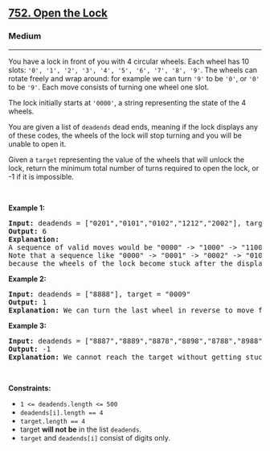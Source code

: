 <h2><a href="https://leetcode.com/problems/open-the-lock/">752. Open the Lock</a></h2><h3>Medium</h3><hr><div><p><font papago-translate="splitted">You have a lock in front of you with 4 circular wheels. Each wheel has 10 slots: </font><code>'0', '1', '2', '3', '4', '5', '6', '7', '8', '9'</code><font papago-translate="splitted">. The wheels can rotate freely and wrap around: for example we can turn </font><code>'9'</code><font papago-translate="splitted"> to be </font><code>'0'</code><font papago-translate="splitted">, or </font><code>'0'</code><font papago-translate="splitted"> to be </font><code>'9'</code><font papago-translate="splitted">. Each move consists of turning one wheel one slot.</font></p>

<p><font papago-translate="splitted">The lock initially starts at </font><code>'0000'</code><font papago-translate="splitted">, a string representing the state of the 4 wheels.</font></p>

<p><font papago-translate="splitted">You are given a list of </font><code>deadends</code><font papago-translate="splitted"> dead ends, meaning if the lock displays any of these codes, the wheels of the lock will stop turning and you will be unable to open it.</font></p>

<p><font papago-translate="splitted">Given a </font><code>target</code><font papago-translate="splitted"> representing the value of the wheels that will unlock the lock, return the minimum total number of turns required to open the lock, or -1 if it is impossible.</font></p>

<p>&nbsp;</p>
<p><strong class="example">Example 1:</strong></p>

<pre><strong>Input:</strong> deadends = ["0201","0101","0102","1212","2002"], target = "0202"
<strong>Output:</strong> 6
<strong>Explanation:</strong> 
A sequence of valid moves would be "0000" -&gt; "1000" -&gt; "1100" -&gt; "1200" -&gt; "1201" -&gt; "1202" -&gt; "0202".
Note that a sequence like "0000" -&gt; "0001" -&gt; "0002" -&gt; "0102" -&gt; "0202" would be invalid,
because the wheels of the lock become stuck after the display becomes the dead end "0102".
</pre>

<p><strong class="example">Example 2:</strong></p>

<pre><strong>Input:</strong> deadends = ["8888"], target = "0009"
<strong>Output:</strong> 1
<strong>Explanation:</strong> We can turn the last wheel in reverse to move from "0000" -&gt; "0009".
</pre>

<p><strong class="example">Example 3:</strong></p>

<pre><strong>Input:</strong> deadends = ["8887","8889","8878","8898","8788","8988","7888","9888"], target = "8888"
<strong>Output:</strong> -1
<strong>Explanation:</strong> We cannot reach the target without getting stuck.
</pre>

<p>&nbsp;</p>
<p><strong>Constraints:</strong></p>

<ul>
	<li><code>1 &lt;= deadends.length &lt;= 500</code></li>
	<li><code>deadends[i].length == 4</code></li>
	<li><code>target.length == 4</code></li>
	<li><font papago-translate="splitted">target <strong>will not be</strong> in the list </font><code>deadends</code><font papago-translate="splitted">.</font></li>
	<li><code>target</code><font papago-translate="splitted"> and </font><code>deadends[i]</code><font papago-translate="splitted"> consist of digits only.</font></li>
</ul>
</div>